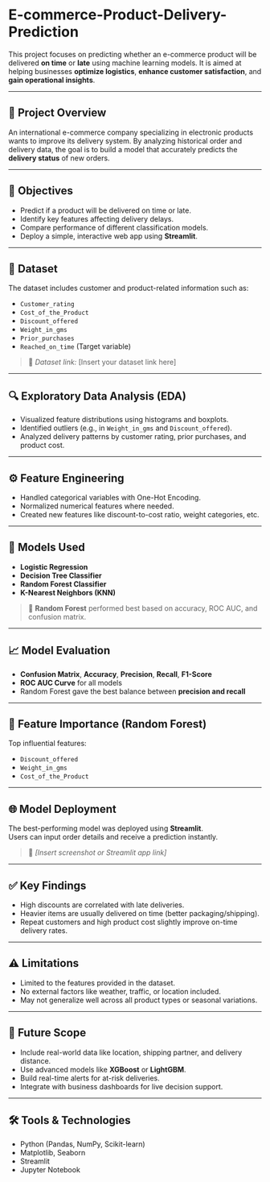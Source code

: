 # E-commerce-Product-Delivery-Prediction

This project focuses on predicting whether an e-commerce product will be delivered **on time** or **late** using machine learning models. It is aimed at helping businesses **optimize logistics**, **enhance customer satisfaction**, and **gain operational insights**.

---

## 📌 Project Overview

An international e-commerce company specializing in electronic products wants to improve its delivery system. By analyzing historical order and delivery data, the goal is to build a model that accurately predicts the **delivery status** of new orders.

---

## 🎯 Objectives

- Predict if a product will be delivered on time or late.
- Identify key features affecting delivery delays.
- Compare performance of different classification models.
- Deploy a simple, interactive web app using **Streamlit**.

---

## 📁 Dataset

The dataset includes customer and product-related information such as:

- `Customer_rating`
- `Cost_of_the_Product`
- `Discount_offered`
- `Weight_in_gms`
- `Prior_purchases`
- `Reached_on_time` (Target variable)

> 🔗 *Dataset link:* [Insert your dataset link here]

---

## 🔍 Exploratory Data Analysis (EDA)

- Visualized feature distributions using histograms and boxplots.
- Identified outliers (e.g., in `Weight_in_gms` and `Discount_offered`).
- Analyzed delivery patterns by customer rating, prior purchases, and product cost.

---

## ⚙️ Feature Engineering

- Handled categorical variables with One-Hot Encoding.
- Normalized numerical features where needed.
- Created new features like discount-to-cost ratio, weight categories, etc.

---

## 🤖 Models Used

- **Logistic Regression**
- **Decision Tree Classifier**
- **Random Forest Classifier**
- **K-Nearest Neighbors (KNN)**

> 🔎 **Random Forest** performed best based on accuracy, ROC AUC, and confusion matrix.

---

## 📈 Model Evaluation

- **Confusion Matrix**, **Accuracy**, **Precision**, **Recall**, **F1-Score**
- **ROC AUC Curve** for all models
- Random Forest gave the best balance between **precision and recall**

---

## 🌲 Feature Importance (Random Forest)

Top influential features:
- `Discount_offered`
- `Weight_in_gms`
- `Cost_of_the_Product`

---

## 🌐 Model Deployment

The best-performing model was deployed using **Streamlit**.  
Users can input order details and receive a prediction instantly.

> 📸 *[Insert screenshot or Streamlit app link]*

---

## ✅ Key Findings

- High discounts are correlated with late deliveries.
- Heavier items are usually delivered on time (better packaging/shipping).
- Repeat customers and high product cost slightly improve on-time delivery rates.

---

## ⚠️ Limitations

- Limited to the features provided in the dataset.
- No external factors like weather, traffic, or location included.
- May not generalize well across all product types or seasonal variations.

---

## 🚀 Future Scope

- Include real-world data like location, shipping partner, and delivery distance.
- Use advanced models like **XGBoost** or **LightGBM**.
- Build real-time alerts for at-risk deliveries.
- Integrate with business dashboards for live decision support.

---

## 🛠️ Tools & Technologies

- Python (Pandas, NumPy, Scikit-learn)
- Matplotlib, Seaborn
- Streamlit
- Jupyter Notebook



